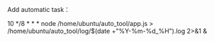 Add automatic task：

10 */8 * * * node /home/ubuntu/auto_tool/app.js > /home/ubuntu/auto_tool/log/$(date +"\%Y-\%m-\%d_\%H").log 2>&1 &
